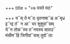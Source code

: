 +++
title = "०७ यस्ते मदः"

+++
य᳓स् ते म᳓दः पृतनाषा᳓ळ् अ᳓मृध्र  
इ᳓न्द्र तं᳓ न आ᳓ भर शूशुवां᳓सम्  
ये᳓न तोक᳓स्य त᳓नयस्य सातउ᳓  
मंसीम᳓हि जिगीवां᳓सस् तुवो᳓ताः